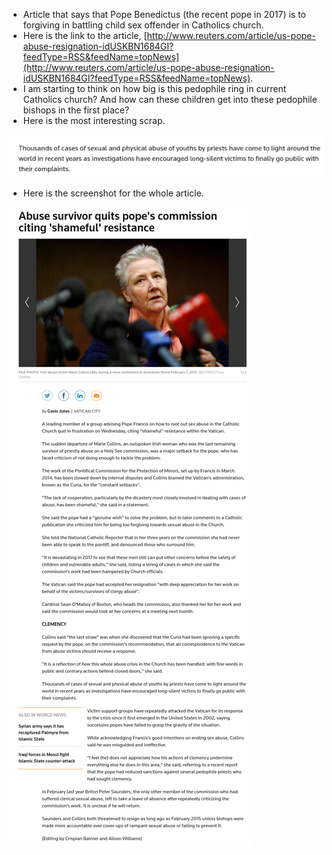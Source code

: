 * Article that says that Pope Benedictus (the recent pope in 2017) is to forgiving in battling child sex offender in Catholics church.
* Here is the link to the article, [http://www.reuters.com/article/us-pope-abuse-resignation-idUSKBN1684GI?feedType=RSS&feedName=topNews](http://www.reuters.com/article/us-pope-abuse-resignation-idUSKBN1684GI?feedType=RSS&feedName=topNews).
* I am starting to think on how big is this pedophile ring in current Catholics church? And how can these children get into these pedophile bishops in the first place?
* Here is the most interesting scrap.

![./20170302-2039-cet-pope-is-so-forgiving-to-sexual-child-abuse-in-catholics-church-1.png](./20170302-2039-cet-pope-is-so-forgiving-to-sexual-child-abuse-in-catholics-church-1.png)

* Here is the screenshot for the whole article.

![./20170302-2039-cet-pope-is-so-forgiving-to-sexual-child-abuse-in-catholics-church-2.png](./20170302-2039-cet-pope-is-so-forgiving-to-sexual-child-abuse-in-catholics-church-2.png)